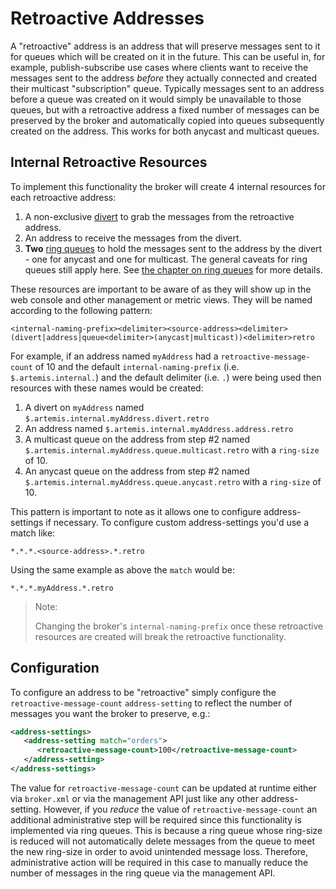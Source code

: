 # Retroactive Addresses

A "retroactive" address is an address that will preserve messages sent to it
for queues which will be created on it in the future. This can be useful in,
for example, publish-subscribe use cases where clients want to receive the
messages sent to the address *before* they actually connected and created
their multicast "subscription" queue. Typically messages sent to an address
before a queue was created on it would simply be unavailable to those queues,
but with a retroactive address a fixed number of messages can be preserved by
the broker and automatically copied into queues subsequently created on the
address. This works for both anycast and multicast queues.

## Internal Retroactive Resources

To implement this functionality the broker will create 4 internal resources for
each retroactive address:

1. A non-exclusive [divert](#diverts) to grab the messages from the retroactive
   address.
2. An address to receive the messages from the divert.
3. **Two** [ring queues](#ring-queues) to hold the messages sent to the address
   by the divert - one for anycast and one for multicast. The general caveats
   for ring queues still apply here. See [the chapter on ring queues](#ring-queues)
   for more details.

These resources are important to be aware of as they will show up in the web
console and other management or metric views. They will be named according to
the following pattern:

```
<internal-naming-prefix><delimiter><source-address><delimiter>(divert|address|queue<delimiter>(anycast|multicast))<delimiter>retro
```

For example, if an address named `myAddress` had a `retroactive-message-count`
of 10 and the default `internal-naming-prefix` (i.e. `$.artemis.internal.`) and
the default delimiter (i.e. `.`) were being used then resources with these names
would be created:

1. A divert on `myAddress` named `$.artemis.internal.myAddress.divert.retro`
2. An address named `$.artemis.internal.myAddress.address.retro`
3. A multicast queue on the address from step #2 named
   `$.artemis.internal.myAddress.queue.multicast.retro` with a `ring-size` of 10.
4. An anycast queue on the address from step #2 named
   `$.artemis.internal.myAddress.queue.anycast.retro` with a `ring-size` of 10.

This pattern is important to note as it allows one to configure address-settings
if necessary. To configure custom address-settings you'd use a match like:

```
*.*.*.<source-address>.*.retro
```

Using the same example as above the `match` would be:

```
*.*.*.myAddress.*.retro
```

> Note:
>
> Changing the broker's `internal-naming-prefix` once these retroactive
> resources are created will break the retroactive functionality.
>

## Configuration

To configure an address to be "retroactive" simply configure the
`retroactive-message-count` `address-setting` to reflect the number of messages
you want the broker to preserve, e.g.:


```xml
<address-settings>
   <address-setting match="orders">
      <retroactive-message-count>100</retroactive-message-count>
   </address-setting>
</address-settings>
```

The value for `retroactive-message-count` can be updated at runtime either via
`broker.xml` or via the management API just like any other address-setting.
However, if you *reduce* the value of `retroactive-message-count` an additional
administrative step will be required since this functionality is implemented
via ring queues. This is because a ring queue whose ring-size is reduced will
not automatically delete messages from the queue to meet the new ring-size in
order to avoid unintended message loss. Therefore, administrative action will
be required in this case to manually reduce the number of messages in the ring
queue via the management API.
